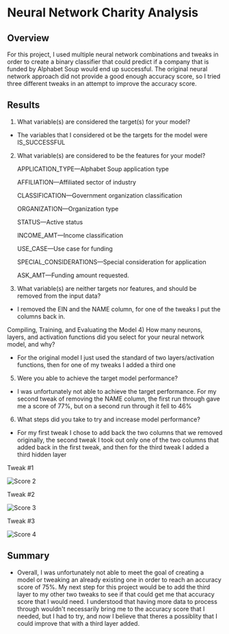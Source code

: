 # Neural Network Charity Analysis

## Overview
For this project, I used multiple neural network combinations and tweaks in order to create a binary classifier that could predict if a company that is funded by Alphabet Soup would end up successful. The original neural network approach did not provide a good enough accuracy score, so I tried three different tweaks in an attempt to improve the accuracy score.

## Results

1) What variable(s) are considered the target(s) for your model?
- The variables that I considered ot be the targets for the model were IS_SUCCESSFUL


2) What variable(s) are considered to be the features for your model?

   APPLICATION_TYPE—Alphabet Soup application type

   AFFILIATION—Affiliated sector of industry
   
   CLASSIFICATION—Government organization classification

   ORGANIZATION—Organization type

   STATUS—Active status

   INCOME_AMT—Income classification
   
   USE_CASE—Use case for funding

   SPECIAL_CONSIDERATIONS—Special consideration for application

   ASK_AMT—Funding amount requested.

3) What variable(s) are neither targets nor features, and should be removed from the input data?
- I removed the EIN and the NAME column, for one of the tweaks I put the columns back in.


Compiling, Training, and Evaluating the Model
4) How many neurons, layers, and activation functions did you select for your neural network model, and why?
- For the original model I just used the standard of two layers/activation functions, then for one of my tweaks I added a third one


5) Were you able to achieve the target model performance?
- I was unfortunately not able to achieve the target performance. For my second tweak of removing the NAME column, the first run through gave me a score of 77%, but on a           second run through it fell to 46%


6) What steps did you take to try and increase model performance?
- For my first tweak I chose to add back the two columns that we removed originally, the second tweak I took out only one of the two columns that added back in the first           tweak, and then for the third tweak I added a third hidden layer

Tweak #1

![Score 2](https://user-images.githubusercontent.com/75768098/118362774-94036f00-b556-11eb-8129-4ef4b3b4f523.png)

Tweak #2

![Score 3](https://user-images.githubusercontent.com/75768098/118362777-949c0580-b556-11eb-8311-1f5c8a0cb3cf.png)

Tweak #3

![Score 4](https://user-images.githubusercontent.com/75768098/118362779-9665c900-b556-11eb-9427-4be79689415f.png)


## Summary
- Overall, I was unfortunately not able to meet the goal of creating a model or tweaking an already existing one in order to reach an accuracy score of 75%. My next step for this project would be to add the third layer to my other two tweaks to see if that could get me that accuracy score that I would need. I understood that having more data to process through wouldn't necessarily bring me to the accuracy score that I needed, but I had to try, and now I believe that theres a possiblity that I could improve that with a third layer added. 
